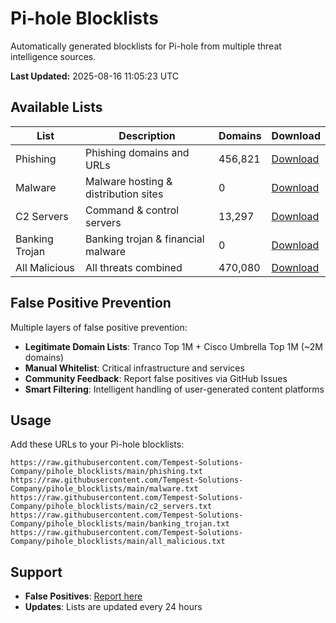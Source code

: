 # Pi-hole Blocklists

Automatically generated blocklists for Pi-hole from multiple threat intelligence sources.

**Last Updated:** 2025-08-16 11:05:23 UTC

## Available Lists

| List | Description | Domains | Download |
|------|-------------|---------|----------|
| Phishing | Phishing domains and URLs | 456,821 | [Download](phishing.txt) |
| Malware | Malware hosting & distribution sites | 0 | [Download](malware.txt) |
| C2 Servers | Command & control servers | 13,297 | [Download](c2_servers.txt) |
| Banking Trojan | Banking trojan & financial malware | 0 | [Download](banking_trojan.txt) |
| All Malicious | All threats combined | 470,080 | [Download](all_malicious.txt) |
## False Positive Prevention

Multiple layers of false positive prevention:

- **Legitimate Domain Lists**: Tranco Top 1M + Cisco Umbrella Top 1M (~2M domains)
- **Manual Whitelist**: Critical infrastructure and services
- **Community Feedback**: Report false positives via GitHub Issues
- **Smart Filtering**: Intelligent handling of user-generated content platforms

## Usage

Add these URLs to your Pi-hole blocklists:

```
https://raw.githubusercontent.com/Tempest-Solutions-Company/pihole_blocklists/main/phishing.txt
https://raw.githubusercontent.com/Tempest-Solutions-Company/pihole_blocklists/main/malware.txt
https://raw.githubusercontent.com/Tempest-Solutions-Company/pihole_blocklists/main/c2_servers.txt
https://raw.githubusercontent.com/Tempest-Solutions-Company/pihole_blocklists/main/banking_trojan.txt
https://raw.githubusercontent.com/Tempest-Solutions-Company/pihole_blocklists/main/all_malicious.txt
```

## Support

- **False Positives**: [Report here](https://github.com/Tempest-Solutions-Company/pihole_blocklists/issues)
- **Updates**: Lists are updated every 24 hours

